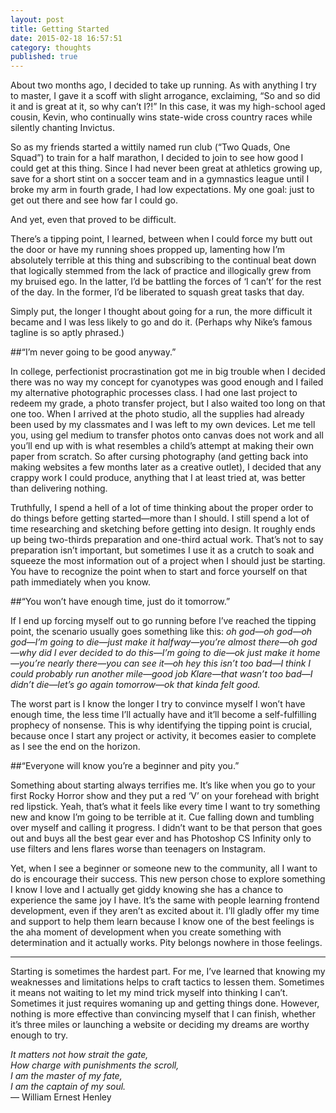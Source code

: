 ```yaml
---
layout: post
title: Getting Started
date: 2015-02-18 16:57:51
category: thoughts
published: true
---
```


About two months ago, I decided to take up running. As with anything I try to master, I gave it a scoff with slight arrogance, exclaiming, “So and so did it and is great at it, so why can’t I?!” In this case, it was my high-school aged cousin, Kevin, who continually wins state-wide cross country races while silently chanting Invictus.

So as my friends started a wittily named run club (“Two Quads, One Squad”) to train for a half marathon, I decided to join to see how good I could get at this thing. Since I had never been great at athletics growing up, save for a short stint on a soccer team and in a gymnastics league until I broke my arm in fourth grade, I had low expectations. My one goal: just to get out there and see how far I could go.

And yet, even that proved to be difficult.

There’s a tipping point, I learned, between when I could force my butt out the door or have my running shoes propped up, lamenting how I’m absolutely terrible at this thing and subscribing to the continual beat down that logically stemmed from the lack of practice and illogically grew from my bruised ego. In the latter, I’d be battling the forces of ‘I can’t’ for the rest of the day. In the former, I’d be liberated to squash great tasks that day.

Simply put, the longer I thought about going for a run, the more difficult it became and I was less likely to go and do it. (Perhaps why Nike’s famous tagline is so aptly phrased.)

##“I’m never going to be good anyway.”

In college, perfectionist procrastination got me in big trouble when I decided there was no way my concept for cyanotypes was good enough and I failed my alternative photographic processes class. I had one last project to redeem my grade, a photo transfer project, but I also waited too long on that one too. When I arrived at the photo studio, all the supplies had already been used by my classmates and I was left to my own devices. Let me tell you, using gel medium to transfer photos onto canvas does not work and all you’ll end up with is what resembles a child’s attempt at making their own paper from scratch. So after cursing photography (and getting back into making websites a few months later as a creative outlet), I decided that any crappy work I could produce, anything that I at least tried at, was better than delivering nothing.

Truthfully, I spend a hell of a lot of time thinking about the proper order to do things before getting started—more than I should. I still spend a lot of time researching and sketching before getting into design. It roughly ends up being two-thirds preparation and one-third actual work. That’s not to say preparation isn’t important, but sometimes I use it as a crutch to soak and squeeze the most information out of a project when I should just be starting. You have to recognize the point when to start and force yourself on that path immediately when you know.

##“You won’t have enough time, just do it tomorrow.”

If I end up forcing myself out to go running before I’ve reached the tipping point, the scenario usually goes something like this: *oh god—oh god—oh god—I’m going to die—just make it halfway—you’re almost there—oh god—why did I ever decided to do this—I’m going to die—ok just make it home—you’re nearly there—you can see it—oh hey this isn’t too bad—I think I could probably run another mile—good job Klare—that wasn’t too bad—I didn’t die—let’s go again tomorrow—ok that kinda felt good.*

The worst part is I know the longer I try to convince myself I won’t have enough time, the less time I’ll actually have and it’ll become a self-fulfilling prophecy of nonsense. This is why identifying the tipping point is crucial, because once I start any project or activity, it becomes easier to complete as I see the end on the horizon.

##“Everyone will know you’re a beginner and pity you.”

Something about starting always terrifies me. It’s like when you go to your first Rocky Horror show and they put a red ‘V’ on your forehead with bright red lipstick. Yeah, that’s what it feels like every time I want to try something new and know I’m going to be terrible at it. Cue falling down and tumbling over myself and calling it progress. I didn’t want to be that person that goes out and buys all the best gear ever and has Photoshop CS Infinity only to use filters and lens flares worse than teenagers on Instagram.

Yet, when I see a beginner or someone new to the community, all I want to do is encourage their success. This new person chose to explore something I know I love and I actually get giddy knowing she has a chance to experience the same joy I have. It’s the same with people learning frontend development, even if they aren’t as excited about it. I’ll gladly offer my time and support to help them learn because I know one of the best feelings is the aha moment of development when you create something with determination and it actually works. Pity belongs nowhere in those feelings.

---

Starting is sometimes the hardest part. For me, I’ve learned that knowing my weaknesses and limitations helps to craft tactics to lessen them. Sometimes it means not waiting to let my mind trick myself into thinking I can’t. Sometimes it just requires womaning up and getting things done. However, nothing is more effective than convincing myself that I can finish, whether it’s three miles or launching a website or deciding my dreams are worthy enough to try.

*It matters not how strait the gate,<br>
How charge with punishments the scroll, <br>
I am the master of my fate,<br>
I am the captain of my soul.*<br>
— William Ernest Henley